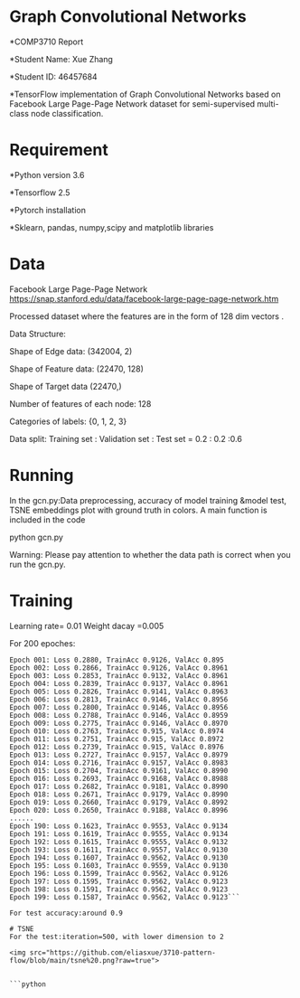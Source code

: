 # Graph Convolutional Networks
*COMP3710 Report

*Student Name: Xue Zhang

*Student ID: 46457684

*TensorFlow implementation of Graph Convolutional Networks based on Facebook Large Page-Page Network dataset for semi-supervised multi-class node classification.


# Requirement 

*Python version 3.6 

*Tensorflow 2.5

*Pytorch installation

*Sklearn, pandas, numpy,scipy and matplotlib libraries 






# Data
Facebook Large Page-Page Network
https://snap.stanford.edu/data/facebook-large-page-page-network.htm
    
Processed dataset where the features are in the form of 128 dim vectors .

Data Structure:

Shape of Edge data: (342004, 2)

Shape of Feature data: (22470, 128)

Shape of Target data (22470,)

Number of features of each node: 128
    
Categories of labels: {0, 1, 2, 3}
    
Data split:
Training set : Validation set : Test set = 0.2 : 0.2 :0.6

# Running  

In the gcn.py:Data preprocessing, accuracy of model training  &model test, TSNE embeddings plot with ground truth in colors.
A main function is included in the code

python gcn.py

Warning: Please pay attention to whether the data path is correct when you run the gcn.py.

# Training

Learning rate= 0.01
Weight dacay =0.005

For 200 epoches:
```Epoch 000: Loss 0.2894, TrainAcc 0.9126, ValAcc 0.8954
Epoch 001: Loss 0.2880, TrainAcc 0.9126, ValAcc 0.895
Epoch 002: Loss 0.2866, TrainAcc 0.9126, ValAcc 0.8961
Epoch 003: Loss 0.2853, TrainAcc 0.9132, ValAcc 0.8961
Epoch 004: Loss 0.2839, TrainAcc 0.9137, ValAcc 0.8961
Epoch 005: Loss 0.2826, TrainAcc 0.9141, ValAcc 0.8963
Epoch 006: Loss 0.2813, TrainAcc 0.9146, ValAcc 0.8956
Epoch 007: Loss 0.2800, TrainAcc 0.9146, ValAcc 0.8956
Epoch 008: Loss 0.2788, TrainAcc 0.9146, ValAcc 0.8959
Epoch 009: Loss 0.2775, TrainAcc 0.9146, ValAcc 0.8970
Epoch 010: Loss 0.2763, TrainAcc 0.915, ValAcc 0.8974
Epoch 011: Loss 0.2751, TrainAcc 0.915, ValAcc 0.8972
Epoch 012: Loss 0.2739, TrainAcc 0.915, ValAcc 0.8976
Epoch 013: Loss 0.2727, TrainAcc 0.9157, ValAcc 0.8979
Epoch 014: Loss 0.2716, TrainAcc 0.9157, ValAcc 0.8983
Epoch 015: Loss 0.2704, TrainAcc 0.9161, ValAcc 0.8990
Epoch 016: Loss 0.2693, TrainAcc 0.9168, ValAcc 0.8988
Epoch 017: Loss 0.2682, TrainAcc 0.9181, ValAcc 0.8990
Epoch 018: Loss 0.2671, TrainAcc 0.9179, ValAcc 0.8990
Epoch 019: Loss 0.2660, TrainAcc 0.9179, ValAcc 0.8992
Epoch 020: Loss 0.2650, TrainAcc 0.9188, ValAcc 0.8996
......
Epoch 190: Loss 0.1623, TrainAcc 0.9553, ValAcc 0.9134
Epoch 191: Loss 0.1619, TrainAcc 0.9555, ValAcc 0.9134
Epoch 192: Loss 0.1615, TrainAcc 0.9555, ValAcc 0.9132
Epoch 193: Loss 0.1611, TrainAcc 0.9557, ValAcc 0.9130
Epoch 194: Loss 0.1607, TrainAcc 0.9562, ValAcc 0.9130
Epoch 195: Loss 0.1603, TrainAcc 0.9559, ValAcc 0.9130
Epoch 196: Loss 0.1599, TrainAcc 0.9562, ValAcc 0.9126
Epoch 197: Loss 0.1595, TrainAcc 0.9562, ValAcc 0.9123
Epoch 198: Loss 0.1591, TrainAcc 0.9562, ValAcc 0.9123
Epoch 199: Loss 0.1587, TrainAcc 0.9562, ValAcc 0.9123```

For test accuracy:around 0.9 

# TSNE
For the test:iteration=500, with lower dimension to 2

<img src="https://github.com/eliasxue/3710-pattern-flow/blob/main/tsne%20.png?raw=true">


```python
